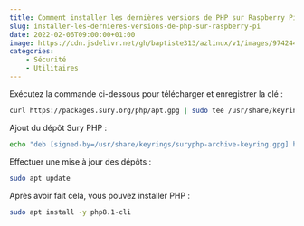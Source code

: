 ```yaml
---
title: Comment installer les dernières versions de PHP sur Raspberry Pi ?
slug: installer-les-dernieres-versions-de-php-sur-raspberry-pi
date: 2022-02-06T09:00:00+01:00
image: https://cdn.jsdelivr.net/gh/baptiste313/azlinux/v1/images/9742447/raw.webp
categories:
    - Sécurité
    - Utilitaires
--- 
```


Exécutez la commande ci-dessous pour télécharger et enregistrer la clé :

```bash
curl https://packages.sury.org/php/apt.gpg | sudo tee /usr/share/keyrings/suryphp-archive-keyring.gpg >/dev/null
```

Ajout du dépôt Sury PHP :

```bash
echo "deb [signed-by=/usr/share/keyrings/suryphp-archive-keyring.gpg] https://packages.sury.org/php/ $(lsb_release -cs) main" | sudo tee /etc/apt/sources.list.d/sury-php.list
```

Effectuer une mise à jour des dépôts :

```bash
sudo apt update
```

Après avoir fait cela, vous pouvez installer PHP :

```bash
sudo apt install -y php8.1-cli
```